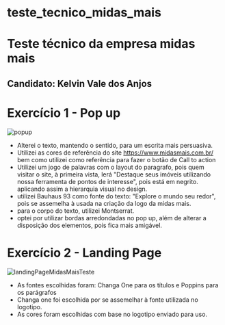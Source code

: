 # teste_tecnico_midas_mais
# Teste técnico da empresa midas mais
## Candidato: Kelvin Vale dos Anjos

# Exercício 1 - Pop up

![popup](https://github.com/user-attachments/assets/97bde3fc-d78a-47ad-9e53-ef2626206d52)

* Alterei o texto, mantendo o sentido, para um escrita mais persuasiva.
* Utilizei as cores de referência do site https://www.midasmais.com.br/ bem como utilizei como referência para fazer o botão de Call to action
* Utilizei um jogo de palavras com o layout do paragrafo, pois quem visitar o site, à primeira vista, lerá "Destaque seus imóveis utilizando nossa ferramenta de pontos de interesse", pois está em negrito. aplicando assim a hierarquia visual no design.
* utilizei Bauhaus 93 como fonte do texto: "Explore o mundo seu redor", pois se assemelha à usada na criação da logo da midas mais.
* para o corpo do texto, utilizei Montserrat.
* optei por utilizar bordas arredondadas no pop up, além de alterar a disposição dos elementos, pois fica mais amigável.

# Exercício 2 - Landing Page

![landingPageMidasMaisTeste](https://github.com/user-attachments/assets/da0faf5e-c6a0-4fae-8f56-b53216322f7b)

* As fontes escolhidas foram: Changa One para os títulos e Poppins para os parágrafos
* Changa one foi escolhida por se assemelhar à fonte utilizada no logotipo.
* As cores foram escolhidas com base no logotipo enviado para uso.


